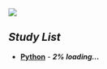 <img src="https://capsule-render.vercel.app/api?type=waving&color=auto&height=300&section=header&text=Aloha.&fontSize=90" />

## _Study List_

- <a href="https://www.python.org/">**Python**</a> - ***2% loading...***
